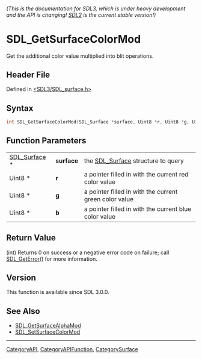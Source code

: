 ###### (This is the documentation for SDL3, which is under heavy development and the API is changing! [SDL2](https://wiki.libsdl.org/SDL2/) is the current stable version!)
# SDL_GetSurfaceColorMod

Get the additional color value multiplied into blit operations.

## Header File

Defined in [<SDL3/SDL_surface.h>](https://github.com/libsdl-org/SDL/blob/main/include/SDL3/SDL_surface.h)

## Syntax

```c
int SDL_GetSurfaceColorMod(SDL_Surface *surface, Uint8 *r, Uint8 *g, Uint8 *b);
```

## Function Parameters

|                              |             |                                                        |
| ---------------------------- | ----------- | ------------------------------------------------------ |
| [SDL_Surface](SDL_Surface) * | **surface** | the [SDL_Surface](SDL_Surface) structure to query      |
| Uint8 *                      | **r**       | a pointer filled in with the current red color value   |
| Uint8 *                      | **g**       | a pointer filled in with the current green color value |
| Uint8 *                      | **b**       | a pointer filled in with the current blue color value  |

## Return Value

(int) Returns 0 on success or a negative error code on failure; call
[SDL_GetError](SDL_GetError)() for more information.

## Version

This function is available since SDL 3.0.0.

## See Also

- [SDL_GetSurfaceAlphaMod](SDL_GetSurfaceAlphaMod)
- [SDL_SetSurfaceColorMod](SDL_SetSurfaceColorMod)

----
[CategoryAPI](CategoryAPI), [CategoryAPIFunction](CategoryAPIFunction), [CategorySurface](CategorySurface)

